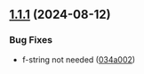 ## [1.1.1](https://github.com/arpanrec/vaultops/compare/1.1.0...1.1.1) (2024-08-12)


### Bug Fixes

* f-string not needed ([034a002](https://github.com/arpanrec/vaultops/commit/034a0029a3cf709aafe7774c6f28daf63185097d))
